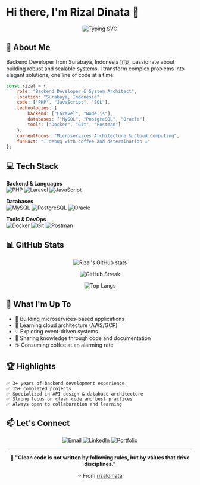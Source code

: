 # Hi there, I'm Rizal Dinata 👋

<div align="center">

![Typing SVG](https://readme-typing-svg.demolab.com?font=Fira+Code&pause=1000&color=2E9EF7&center=true&vCenter=true&width=435&lines=Backend+Developer+%7C+System+Architect;PHP+%26+Laravel+Enthusiast;Building+Scalable+Solutions;Coffee+Lover+%E2%98%95+Code+Creator)

</div>

## 🚀 About Me

Backend Developer from Surabaya, Indonesia 🇮🇩, passionate about building robust and scalable systems. I transform complex problems into elegant solutions, one line of code at a time.

```javascript
const rizal = {
    role: "Backend Developer & System Architect",
    location: "Surabaya, Indonesia",
    code: ["PHP", "JavaScript", "SQL"],
    technologies: {
        backend: ["Laravel", "Node.js"],
        databases: ["MySQL", "PostgreSQL", "Oracle"],
        tools: ["Docker", "Git", "Postman"]
    },
    currentFocus: "Microservices Architecture & Cloud Computing",
    funFact: "I debug with coffee and determination ☕"
};
```

## 💻 Tech Stack

**Backend & Languages**  
![PHP](https://img.shields.io/badge/PHP-777BB4?style=flat&logo=php&logoColor=white)
![Laravel](https://img.shields.io/badge/Laravel-FF2D20?style=flat&logo=laravel&logoColor=white)
![JavaScript](https://img.shields.io/badge/JavaScript-F7DF1E?style=flat&logo=javascript&logoColor=black)

**Databases**  
![MySQL](https://img.shields.io/badge/MySQL-4479A1?style=flat&logo=mysql&logoColor=white)
![PostgreSQL](https://img.shields.io/badge/PostgreSQL-316192?style=flat&logo=postgresql&logoColor=white)
![Oracle](https://img.shields.io/badge/Oracle-F80000?style=flat&logo=oracle&logoColor=white)

**Tools & DevOps**  
![Docker](https://img.shields.io/badge/Docker-2496ED?style=flat&logo=docker&logoColor=white)
![Git](https://img.shields.io/badge/Git-F05032?style=flat&logo=git&logoColor=white)
![Postman](https://img.shields.io/badge/Postman-FF6C37?style=flat&logo=postman&logoColor=white)

## 📊 GitHub Stats

<div align="center">

![Rizal's GitHub stats](https://github-readme-stats.vercel.app/api?username=rizaldinata&show_icons=true&theme=tokyonight&hide_border=true)

![GitHub Streak](https://github-readme-streak-stats.herokuapp.com/?user=rizaldinata&theme=tokyonight&hide_border=true)

![Top Langs](https://github-readme-stats.vercel.app/api/top-langs/?username=rizaldinata&layout=compact&theme=tokyonight&hide_border=true&langs_count=6)

</div>

## 🎯 What I'm Up To

- 🔨 Building microservices-based applications
- 🌱 Learning cloud architecture (AWS/GCP)
- 💡 Exploring event-driven systems
- 📝 Sharing knowledge through code and documentation
- ☕ Consuming coffee at an alarming rate

## 🏆 Highlights

```
✅ 3+ years of backend development experience
✅ 15+ completed projects
✅ Specialized in API design & database architecture
✅ Strong focus on clean code and best practices
✅ Always open to collaboration and learning
```

## 📫 Let's Connect

<div align="center">

[![Email](https://img.shields.io/badge/Email-D14836?style=for-the-badge&logo=gmail&logoColor=white)](mailto:rizalldnt@gmail.com)
[![LinkedIn](https://img.shields.io/badge/LinkedIn-0077B5?style=for-the-badge&logo=linkedin&logoColor=white)](https://linkedin.com/in/rizaldinata)
[![Portfolio](https://img.shields.io/badge/Portfolio-FF5722?style=for-the-badge&logo=google-chrome&logoColor=white)](https://rizaldinata.dev)

</div>

---

<div align="center">

**💬 "Clean code is not written by following rules, but by values that drive disciplines."**

⭐ From [rizaldinata](https://github.com/rizaldinata)

</div>
